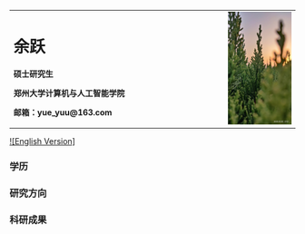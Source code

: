 <table border="0">
  <tr>
    <td width="75%">
      <h1>余跃</h1>
      <p><b>硕士研究生</b></p>
      <p><b>郑州大学计算机与人工智能学院</b></p>
      <p><b>邮箱：yue_yuu@163.com</b></p>
    </td>
    <td width="25%">
      <img src="/image1.jpg" width="100%">
    </td>
</table>

 [![English Version]](https://github.com/Yue-Yuu/Yue-Yuu.github.io/index-en.md")

### 学历

### 研究方向

### 科研成果


